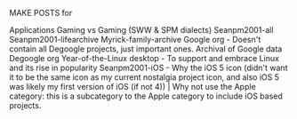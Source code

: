 MAKE POSTS for

Applications
Gaming vs Gaming (SWW & SPM dialects)
Seanpm2001-all
Seanpm2001-lifearchive
Myrick-family-archive
Google org - Doesn't contain all Degoogle projects, just important ones. Archival of Google data
Degoogle org
Year-of-the-Linux desktop - To support and embrace Linux and its rise in popularity
Seanpm2001-iOS - Why the iOS 5 icon (didn't want it to be the same icon as my current nostalgia project icon, and also iOS 5 was likely my first version of iOS (if not 4)) | Why not use the Apple category: this is a subcategory to the Apple category to include iOS based projects.
